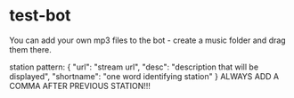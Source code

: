 ﻿# test-bot

You can add your own mp3 files to the bot - create a music folder and drag them there.

station pattern:
{
"url": "stream url",
"desc": "description that will be displayed",
"shortname": "one word identifying station"
}
ALWAYS ADD A COMMA AFTER PREVIOUS STATION!!!

